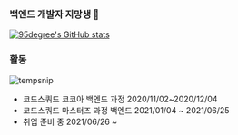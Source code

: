 ### 백엔드 개발자 지망생 👋

<!--
**95degree/95degree** is a ✨ _special_ ✨ repository because its `README.md` (this file) appears on your GitHub profile.

Here are some ideas to get you started:
-->
[![95degree's GitHub stats](https://github-readme-stats.vercel.app/api?username=95degree)](https://github.com/anuraghazra/github-readme-stats)

### 활동
![tempsnip](https://user-images.githubusercontent.com/73640185/114686049-622b9c80-9d4d-11eb-8698-f7c2a41870fe.png)
- 코드스쿼드 코코아 백엔드 과정 2020/11/02~2020/12/04
- 코드스쿼드 마스터즈 과정 백엔드 2021/01/04 ~ 2021/06/25
- 취업 준비 중 2021/06/26 ~

